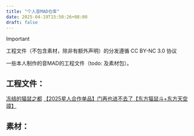 ```yaml
---
title: "个人音MAD仓库"
date: 2025-04-19T15:50:26+08:00
draft: false
---
```


> [!IMPORTANT]
> 工程文件（不包含素材，除非有额外声明）的分发遵循 CC BY-NC 3.0 协议

一些本人制作的音MAD的工程文件（todo: 及素材包）。

## 工程文件：

[冻结的猫鼠之都](bv1uf421d7jr/)
[【2025星人合作单品】门再也进不去了【东方猫鼠斗+东方天空璋】](bv1ekthz3est/)

## 素材：
